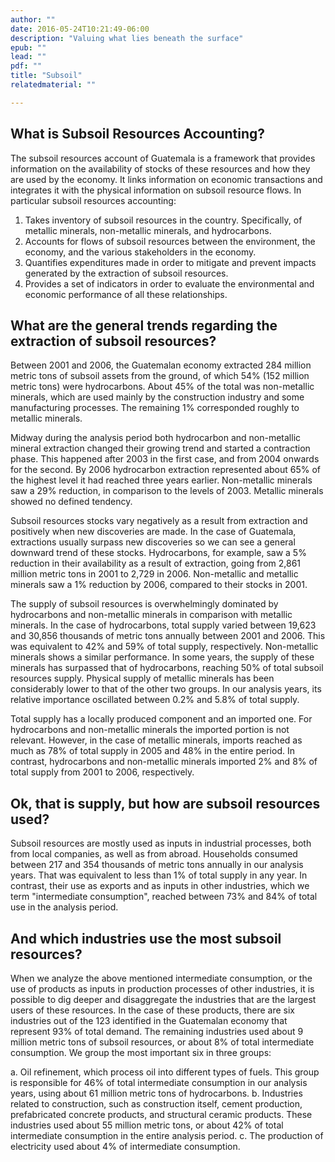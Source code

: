 ```yaml
---
author: ""
date: 2016-05-24T10:21:49-06:00
description: "Valuing what lies beneath the surface"
epub: ""
lead: ""
pdf: ""
title: "Subsoil"
relatedmaterial: ""

---
```


## What is Subsoil Resources Accounting?

The subsoil resources account of Guatemala is a framework that provides information on the availability of stocks of these resources and how they are used by the economy. It links information on economic transactions and integrates it with the physical information on subsoil resource flows. In particular subsoil resources accounting:

1. Takes inventory of subsoil resources in the country. Specifically, of metallic minerals, non-metallic minerals, and hydrocarbons.
2. Accounts for flows of subsoil resources between the environment, the economy, and the various stakeholders in the economy.
3. Quantifies expenditures made in order to mitigate and prevent impacts generated by the extraction of subsoil resources.
4. Provides a set of indicators in order to evaluate the environmental and economic performance of all these relationships.

## What are the general trends regarding the extraction of subsoil resources?

Between 2001 and 2006, the Guatemalan economy extracted 284 million metric tons of subsoil assets from the ground, of which 54% (152 million metric tons) were hydrocarbons. About 45% of the total was non-metallic minerals, which are used mainly by the construction industry and some manufacturing processes. The remaining 1% corresponded roughly to metallic minerals.

Midway during the analysis period both hydrocarbon and non-metallic mineral extraction changed their growing trend and started a contraction phase. This happened after 2003 in the first case, and from 2004 onwards for the second. By 2006 hydrocarbon extraction represented about 65% of the highest level it had reached three years earlier. Non-metallic minerals saw a 29% reduction, in comparison to the levels of 2003. Metallic minerals showed no defined tendency.

<!-- Figure 1. Subsoil resource extraction by type of asset (metric tons)-->

Subsoil resources stocks vary negatively as a result from extraction and positively when new discoveries are made. In the case of Guatemala, extractions usually surpass new discoveries so we can see a general downward trend of these stocks. Hydrocarbons, for example, saw a 5% reduction in their availability as a result of extraction, going from 2,861 million metric tons in 2001 to 2,729 in 2006. Non-metallic and metallic minerals saw a 1% reduction by 2006, compared to their stocks in 2001.

<!-- Figure 2. Yearly opening stocks of subsoil resources (percentages 2001= 100%)-->

The supply of subsoil resources is overwhelmingly dominated by hydrocarbons and non-metallic minerals in comparison with metallic minerals. In the case of hydrocarbons, total supply varied between 19,623 and 30,856 thousands of metric tons annually between 2001 and 2006. This was equivalent to 42% and 59% of total supply, respectively. Non-metallic minerals shows a similar performance. In some years, the supply of these minerals has surpassed that of hydrocarbons, reaching 50% of total subsoil resources supply. Physical supply of metallic minerals has been considerably lower to that of the other two groups. In our analysis years, its relative importance oscillated between 0.2% and 5.8% of total supply.

<!-- Figure 3. Supply of subsoil resources (thousands of metric tons)-->

Total supply has a locally produced component and an imported one. For hydrocarbons and non-metallic minerals the imported portion is not relevant. However, in the case of metallic minerals, imports reached as much as 78% of total supply in 2005 and 48% in the entire period. In contrast, hydrocarbons and non-metallic minerals imported 2% and 8% of total supply from 2001 to 2006, respectively.

<!-- Figure 4. Output vs import of metallic minerals, 2001-2006 (thousands of metric tons)-->

## Ok, that is supply, but how are subsoil resources used?

Subsoil resources are mostly used as inputs in industrial processes, both from local companies, as well as from abroad. Households consumed between 217 and 354 thousands of metric tons annually in our analysis years. That was equivalent to less than 1% of total supply in any year. In contrast, their use as exports and as inputs in other industries, which we term "intermediate consumption", reached between 73% and 84% of total use in the analysis period.

<!-- Figure 5. Subsoil resource use between 2001 and 2006 (thousands of metric tons)-->
 
## And which industries use the most subsoil resources?

When we analyze the above mentioned intermediate consumption, or the use of products as inputs in production processes of other industries, it is possible to dig deeper and disaggregate the industries that are the largest users of these resources. In the case of these products, there are six industries out of the 123 identified in the Guatemalan economy that represent 93% of total demand. The remaining industries used about 9 million metric tons of subsoil resources, or about 8% of total intermediate consumption. We group the most important six in three groups:

a. Oil refinement, which process oil into different types of fuels. This group is responsible for 46% of total intermediate consumption in our analysis years, using about 61 million metric tons of hydrocarbons. 
b. Industries related to construction, such as construction itself, cement production, prefabricated concrete products, and structural ceramic products. These industries used about 55 million metric tons, or about 42% of total intermediate consumption in the entire analysis period. 
c. The production of electricity used about 4% of intermediate consumption.







